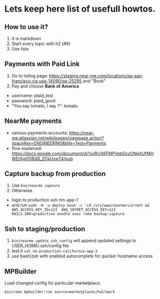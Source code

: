 # Lets keep here list of usefull howtos.

## How to use it?
1. It is markdown
2. Start every topic with h2 (##)
3. Use lists


## Payments with **Paid Link**

1. Go to listing page: https://staging.near-me.com/locations/qa-san-francisco-ca-usa-14090/qa-25295 and "Book"
2. Pay and choose **Bank of America**
  * username:  plaid_test
  * password:  plaid_good
  * "You say tomato, I say ?": tomato

## NearMe payments
  * various payments accounts: https://near-me.atlassian.net/wiki/pages/viewpage.action?spaceKey=ENGINEERING&title=Test+Payments
  * flow explained: https://docs.google.com/document/d/1vvRU46FMPVebDxzONeXUfMHWEtXgi5SBQ6_ZCkUxwT4/pub

## Capture backup from production

1. Use `bin/nearme capture`
2. Otherwise
  * login to production ssh nm-app-1
  * and run `sudo -H -u deploy bash -c 'cd /srv/www/nearme/current && AWS_ACCESS_KEY_ID=123  AWS_SECRET_ACCESS_KEY=123  RAILS_ENV=production bundle exec rake backup:capture`


## Ssh to staging/production

1. `bin/nearme update_ssh_config` will append updated settings to USER_HOME/.ssh/config file
2. test it `ssh nm-production-california-app-2`
3. use bash|zsh with enabled autocomplete for quicker hostname access

## MPBuilder

Load changed config for particular marketplace

    bin/rake mpbuilder:run source=marketplaces/hallmark
